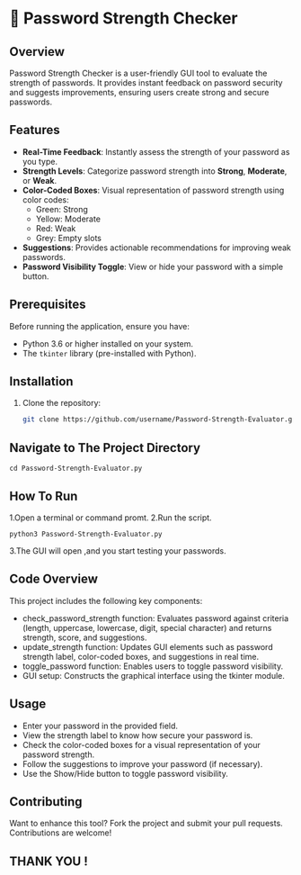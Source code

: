 # 🔐 Password Strength Checker

## Overview
Password Strength Checker is a user-friendly GUI tool to evaluate the strength of passwords. It provides instant feedback on password security and suggests improvements, ensuring users create strong and secure passwords.

## Features
- **Real-Time Feedback**: Instantly assess the strength of your password as you type.
- **Strength Levels**: Categorize password strength into **Strong**, **Moderate**, or **Weak**.
- **Color-Coded Boxes**: Visual representation of password strength using color codes:
  - Green: Strong
  - Yellow: Moderate
  - Red: Weak
  - Grey: Empty slots
- **Suggestions**: Provides actionable recommendations for improving weak passwords.
- **Password Visibility Toggle**: View or hide your password with a simple button.

## Prerequisites
Before running the application, ensure you have:
- Python 3.6 or higher installed on your system.
- The `tkinter` library (pre-installed with Python).

## Installation
1. Clone the repository:
   ```bash
   git clone https://github.com/username/Password-Strength-Evaluator.git
## Navigate to The Project Directory
   
    cd Password-Strength-Evaluator.py

## How To Run
1.Open  a terminal or command promt.
2.Run the script.
    
    python3 Password-Strength-Evaluator.py     
3.The GUI will open ,and you start testing your passwords. 
    
## Code Overview
  This project includes the following key components:
   - check_password_strength function: Evaluates password against criteria (length, uppercase, lowercase, digit, special character) and returns strength, score, and suggestions.
   - update_strength function: Updates GUI elements such as password strength label, color-coded boxes, and suggestions in real time.
   - toggle_password function: Enables users to toggle password visibility.
   - GUI setup: Constructs the graphical interface using the tkinter module.

## Usage
- Enter your password in the provided field.
- View the strength label to know how secure your password is.
- Check the color-coded boxes for a visual representation of your password strength.
- Follow the suggestions to improve your password (if necessary).
- Use the Show/Hide button to toggle password visibility.

## Contributing
Want to enhance this tool? Fork the project and submit your pull requests. Contributions are welcome!

## THANK YOU !

